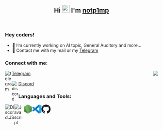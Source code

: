 <h2 align="center">Hi <img src="https://media.giphy.com/media/hvRJCLFzcasrR4ia7z/giphy.gif" width="25px" height="25px"> I'm <a href="https://notp1mp.dev">notp1mp</a></h2>

<p align="center">
    <img alt="" src=https://komarev.com/ghpvc/?username=notp1mp&style=for-the-badge />
</p>

### Hey coders!

<ul>
  <li> 📝 I’m currently working on AI topic, General Auditory and more...</li>
  <li> 📧 Contact me with my mail or my <a href="https://t.me/notp1mp">Telegram</a></li>
</ul>


### Connect with me:

<a href="https://discord.com/users/725085639887814810"><img align="right" src="https://lanyard-profile-readme.vercel.app/api/725085639887814810"/></a>

<img align="left" alt="telegram" width="22px" src="https://cdn.jsdelivr.net/npm/simple-icons@v3/icons/telegram.svg" />[Telegram](https://t.me/notp1mp)
<br>
<br>
<img align="left" alt="discord" width="22px" src="https://cdn.jsdelivr.net/npm/simple-icons@v3/icons/discord.svg" />[Discord](https://discord.com/users/725085639887814810)


### Languages and Tools:

<img align="left" alt="Discord.JS" width="30px" src="https://i.imgur.com/SI1DZf3.png" />
<img align="left" alt="Javascript" width="30px" src="https://i.imgur.com/3u1wzwE.png" />
<img align="left" alt="Node.js" width="30px" src="https://raw.githubusercontent.com/github/explore/master/topics/nodejs/nodejs.png" />
<img align="left" alt="Visual Studio Code" width="30px" src="https://raw.githubusercontent.com/github/explore/master/topics/visual-studio-code/visual-studio-code.png" />
<img align="left" alt="GitHub" width="30px" src="https://raw.githubusercontent.com/github/explore/master/topics/github/github.png" /> <br> <br>
  